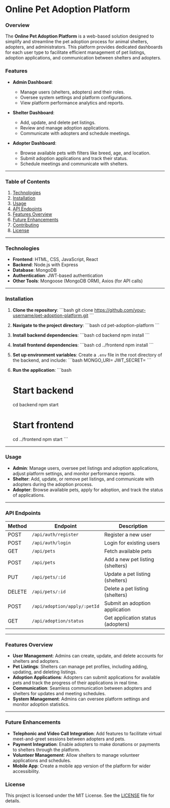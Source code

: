 
# Online Pet Adoption Platform

### Overview

The **Online Pet Adoption Platform** is a web-based solution designed to simplify and streamline the pet adoption process for animal shelters, adopters, and administrators. This platform provides dedicated dashboards for each user type to facilitate efficient management of pet listings, adoption applications, and communication between shelters and adopters.

### Features

- **Admin Dashboard**:
  - Manage users (shelters, adopters) and their roles.
  - Oversee system settings and platform configurations.
  - View platform performance analytics and reports.
  
- **Shelter Dashboard**:
  - Add, update, and delete pet listings.
  - Review and manage adoption applications.
  - Communicate with adopters and schedule meetings.

- **Adopter Dashboard**:
  - Browse available pets with filters like breed, age, and location.
  - Submit adoption applications and track their status.
  - Schedule meetings and communicate with shelters.

---

### Table of Contents

1. [Technologies](#technologies)
2. [Installation](#installation)
3. [Usage](#usage)
4. [API Endpoints](#api-endpoints)
5. [Features Overview](#features-overview)
6. [Future Enhancements](#future-enhancements)
7. [Contributing](#contributing)
8. [License](#license)

---

### Technologies

- **Frontend**: HTML, CSS, JavaScript, React
- **Backend**: Node.js with Express
- **Database**: MongoDB
- **Authentication**: JWT-based authentication
- **Other Tools**: Mongoose (MongoDB ORM), Axios (for API calls)

---

### Installation

1. **Clone the repository**:
   \`\`\`bash
   git clone https://github.com/your-username/pet-adoption-platform.git
   \`\`\`
   
2. **Navigate to the project directory**:
   \`\`\`bash
   cd pet-adoption-platform
   \`\`\`

3. **Install backend dependencies**:
   \`\`\`bash
   cd backend
   npm install
   \`\`\`

4. **Install frontend dependencies**:
   \`\`\`bash
   cd ../frontend
   npm install
   \`\`\`

5. **Set up environment variables**: 
   Create a `.env` file in the root directory of the backend, and include:
   \`\`\`bash
   MONGO_URI=<your-mongodb-connection-string>
   JWT_SECRET=<your-jwt-secret>
   \`\`\`

6. **Run the application**:
   \`\`\`bash
   # Start backend
   cd backend
   npm start

   # Start frontend
   cd ../frontend
   npm start
   \`\`\`

---

### Usage

- **Admin**: Manage users, oversee pet listings and adoption applications, adjust platform settings, and monitor performance reports.
- **Shelter**: Add, update, or remove pet listings, and communicate with adopters during the adoption process.
- **Adopter**: Browse available pets, apply for adoption, and track the status of applications.

---

### API Endpoints

| Method | Endpoint                     | Description                        |
|--------|------------------------------|------------------------------------|
| POST   | `/api/auth/register`          | Register a new user                |
| POST   | `/api/auth/login`             | Login for existing users           |
| GET    | `/api/pets`                   | Fetch available pets               |
| POST   | `/api/pets`                   | Add a new pet listing (shelters)   |
| PUT    | `/api/pets/:id`               | Update a pet listing (shelters)    |
| DELETE | `/api/pets/:id`               | Delete a pet listing (shelters)    |
| POST   | `/api/adoption/apply/:petId`  | Submit an adoption application     |
| GET    | `/api/adoption/status`        | Get application status (adopters)  |

---

### Features Overview

- **User Management**: Admins can create, update, and delete accounts for shelters and adopters.
- **Pet Listings**: Shelters can manage pet profiles, including adding, updating, and deleting listings.
- **Adoption Applications**: Adopters can submit applications for available pets and track the progress of their applications in real time.
- **Communication**: Seamless communication between adopters and shelters for updates and meeting schedules.
- **System Management**: Admins can oversee platform settings and monitor adoption statistics.

---

### Future Enhancements

- **Telephonic and Video Call Integration**: Add features to facilitate virtual meet-and-greet sessions between adopters and pets.
- **Payment Integration**: Enable adopters to make donations or payments to shelters through the platform.
- **Volunteer Management**: Allow shelters to manage volunteer applications and schedules.
- **Mobile App**: Create a mobile app version of the platform for wider accessibility.


### License

This project is licensed under the MIT License. See the [LICENSE](LICENSE) file for details.
